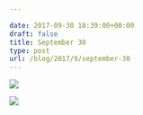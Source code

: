 ```yaml
---

date: 2017-09-30 18:39:00+00:00
draft: false
title: September 30
type: post
url: /blog/2017/9/september-30
---
```




  
![](/images/2017-09-30-20179september-30/IMG_2356.jpg)

  

  
![](/images/2017-09-30-20179september-30/IMG_2357.jpg)

  


